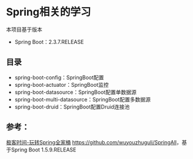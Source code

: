 # Spring相关的学习

本项目基于版本
* Spring Boot：2.3.7.RELEASE

## 目录
* spring-boot-config：SpringBoot配置
* spring-boot-actuator：SpringBoot监控
* spring-boot-datasource：SpringBoot配置单数据源
* spring-boot-multi-datasource：SpringBoot配置多数据源
* spring-boot-druid：SpringBoot配置Druid连接池

## 参考：
[极客时间-玩转Spring全家桶](https://time.geekbang.org/course/intro/100023501)
<https://github.com/wuyouzhuguli/SpringAll>，基于Spring Boot 1.5.9.RELEASE  
